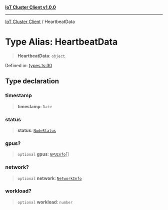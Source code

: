 [**IoT Cluster Client v1.0.0**](../README.md)

***

[IoT Cluster Client](../globals.md) / HeartbeatData

# Type Alias: HeartbeatData

> **HeartbeatData**: `object`

Defined in: [types.ts:30](TypedClusterTypedClusterClusterSimulator/blob/80166f2c04bb6b92e3c371f272ffd6689f4fe724/iot-cluster-client/src/types.ts#L30)

## Type declaration

### timestamp

> **timestamp**: `Date`

### status

> **status**: [`NodeStatus`](NodeStatus.md)

### gpus?

> `optional` **gpus**: [`GPUInfo`](GPUInfo.md)[]

### network?

> `optional` **network**: [`NetworkInfo`](NetworkInfo.md)

### workload?

> `optional` **workload**: `number`
